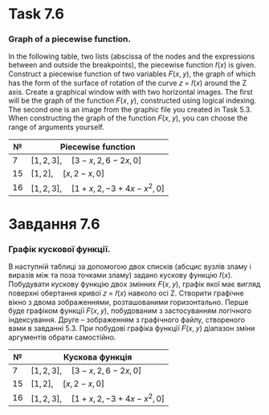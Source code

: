 # Task 7.6

### Graph of a piecewise function.

In the following table, two lists (abscissa of the nodes and the expressions between and outside the breakpoints), the
piecewise function 𝑓(𝑥) is given. Construct a piecewise function of two variables 𝐹(𝑥, 𝑦), the graph of which has the
form of the surface of rotation of the curve 𝑧 = 𝑓(𝑥) around the Z axis. Create a graphical window with with two
horizontal images. The first will be the graph of the function 𝐹(𝑥, 𝑦), constructed using logical indexing. The second
one is an image from the graphic file you created in Task 5.3. When constructing the graph of the function 𝐹(𝑥, 𝑦),
you can choose the range of arguments yourself.

| №  |  Piecewise function |
|---|---|
| 7  |  $[1, 2, 3], \quad [3 − x, 2, 6 − 2x, 0]$  |
|  15 |  $[1, 2], \quad [x, 2 − x, 0]$ |
|  16 |  $[1, 2, 3], \quad [1 + x, 2, −3 + 4x − x^2, 0]$ |

# Завдання 7.6

### Графік кускової функції.

В наступній таблиці за допомогою двох списків (абсцис вузлів
зламу і виразів між та поза точками зламу) задано кускову функцію 𝑓(𝑥).
Побудувати кускову функцію двох змінних 𝐹(𝑥, 𝑦), графік якої має вигляд
поверхні обертання кривої 𝑧 = 𝑓(𝑥) навколо осі Z. Створити графічне вікно з
двома зображеннями, розташованими горизонтально. Перше буде графіком
функції 𝐹(𝑥, 𝑦), побудованим з застосуванням логічного індексування. Друге –
зображенням з графічного файлу, створеного вами в завданні 5.3. При побудові
графіка функції 𝐹(𝑥, 𝑦) діапазон зміни аргументів обрати самостійно.

| №  |  Кускова функція |
|---|---|
| 7  |  $[1, 2, 3], \quad [3 − x, 2, 6 − 2x, 0]$  |
|  15 |  $[1, 2], \quad [x, 2 − x, 0]$ |
|  16 |  $[1, 2, 3], \quad [1 + x, 2, −3 + 4x − x^2, 0]$ |
